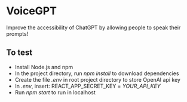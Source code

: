 # VoiceGPT

Improve the accessibility of ChatGPT by allowing people to speak their prompts!

## To test

- Install Node.js and npm
- In the project directory, run *npm install* to download dependencies
- Create the file *.env* in root project directory to store OpenAI api key
- In *.env*, insert: REACT_APP_SECRET_KEY = *YOUR_API_KEY*
- Run *npm start* to run in localhost
